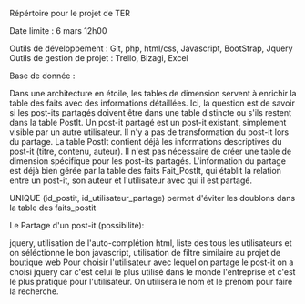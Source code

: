 Répértoire pour le projet de TER

Date limite : 6 mars 12h00

Outils de développement : Git, php, html/css, Javascript, BootStrap, Jquery
Outils de gestion de projet : Trello, Bizagi, Excel 

Base de donnée :

Dans une architecture en étoile, les tables de dimension servent à enrichir la table des faits avec des informations détaillées. Ici, la question est de savoir si les post-its partagés doivent être dans une table distincte ou s'ils restent dans la table PostIt. Un post-it partagé est un post-it existant, simplement visible par un autre utilisateur. Il n'y a pas de transformation du post-it lors du partage. La table PostIt contient déjà les informations descriptives du post-it (titre, contenu, auteur). Il n'est pas nécessaire de créer une table de dimension spécifique pour les post-its partagés. L'information du partage est déjà bien gérée par la table des faits Fait_PostIt, qui établit la relation entre un post-it, son auteur et l'utilisateur avec qui il est partagé.

UNIQUE (id_postit, id_utilisateur_partage) permet d'éviter les doublons dans la table des faits_postit

Le Partage d'un post-it (possibilité):

jquery, utilisation de l'auto-complétion
html, liste des tous les utilisateurs et on séléctionne le bon
javascript, utilisation de filtre similaire au projet de boutique web
Pour choisir l'utilisateur avec lequel on partage le post-it on a choisi jquery car c'est celui le plus utilisé dans le monde l'entreprise et c'est le plus pratique pour l'utilisateur. On utilisera le nom et le prenom pour faire la recherche.
